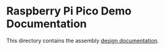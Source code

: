 # Raspberry Pi Pico Demo Documentation

This directory contains the assembly [design documentation](pico_example.pdf).
